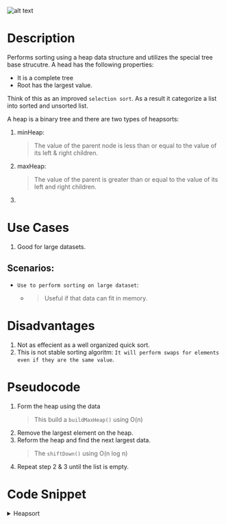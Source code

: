 

![alt text](https://imgs.developpaper.com/imgs/3644773978-5c7757d29f745_articlex.png "Algorithms Are Here")


# Description

Performs sorting using a heap data structure and utilizes the special tree base strucutre. A head has the following properties:

+ It is a complete tree
+ Root has the largest value.

Think of this as an improved `selection sort`. As a result it categorize a list into sorted and unsorted list.


A heap is a binary tree and there are two types of heapsorts:

1. minHeap:
   > The value of the parent node is less than or equal to the value of its left & right children.
2. maxHeap:
    > The value of the parent is greater than or equal to the value of its left and right children.

3. 



# Use Cases

1. Good for large datasets. 

## Scenarios:

+ `Use to perform sorting on large dataset`:
  + > Useful if that data can fit in memory.


# Disadvantages
1. Not as effecient as a well organized quick sort.
2. This is not stable sorting algoritm: `It will perform swaps for elements even if they are the same value`.


# Pseudocode

1. Form the heap using the data
   > This build a `buildMaxHeap()` using O(n) 
2. Remove the largest element on the heap.
3. Reform the heap and find the next largest data.
   > The `shiftDown()` using O(n log n)
4. Repeat step 2 & 3 until the list is empty.




# Code Snippet


<details>
<summary>Heapsort</summary>

<p>

```go

type minheap struct {
    arr []int
}

func (m *minheap) leftchildIndex(index int) int {
    return 2*index + 1
}

func (m *minheap) rightchildIndex(index int) int {
    return 2*index + 2
}

func (m *minheap) swap(first, second int) {
    temp := m.arr[first]
    m.arr[first] = m.arr[second]
    m.arr[second] = temp
}

func (m *minheap) leaf(index int, size int) bool {
    if index >= (size/2) && index <= size {
        return true
    }
    return false
}

func (m *minheap) downHeapify(current int, size int) {
    if m.leaf(current, size) {
        return
    }
    smallest := current
    leftChildIndex := m.leftchildIndex(current)
    rightRightIndex := m.rightchildIndex(current)
    if leftChildIndex < size && m.arr[leftChildIndex] < m.arr[smallest] {
        smallest = leftChildIndex
    }
    if rightRightIndex < size && m.arr[rightRightIndex] < m.arr[smallest] {
        smallest = rightRightIndex
    }
    if smallest != current {
        m.swap(current, smallest)
        m.downHeapify(smallest, size)
    }
    return
}

func (m *minheap) buildMinHeap(size int) {
    for index := ((size / 2) - 1); index >= 0; index-- {
        m.downHeapify(index, size)
    }
}

func (m *minheap) sort(size int) {
    m.buildMinHeap(size)
    for i := size - 1; i > 0; i-- {
        // Move current root to end
        m.swap(0, i)
        m.downHeapify(0, i)
    }
}

//Output the values.
func (m *minheap) print() {
    for _, val := range m.arr {
        fmt.Println(val)
    }
}

```
</p>
</details>
